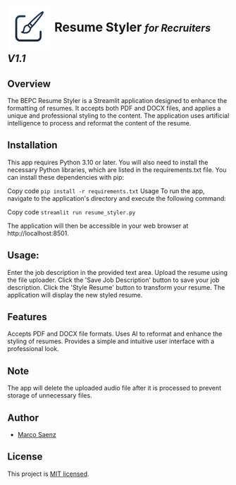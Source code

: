 # <img src="static/rs2.png" width="100" height="100" style="vertical-align: middle;"> Resume Styler <i><span style="font-size: 0.8em;">for Recruiters V1.1</span></i>

## Overview
The BEPC Resume Styler is a Streamlit application designed to enhance the formatting of resumes. It accepts both PDF and DOCX files, and applies a unique and professional styling to the content. The application uses artificial intelligence to process and reformat the content of the resume.

## Installation

This app requires Python 3.10 or later. You will also need to install the necessary Python libraries, which are listed in the requirements.txt file. You can install these dependencies with pip:

Copy code
```pip install -r requirements.txt```
Usage
To run the app, navigate to the application's directory and execute the following command:

Copy code
```streamlit run resume_styler.py```

The application will then be accessible in your web browser at http://localhost:8501.

## Usage:
Enter the job description in the provided text area.
Upload the resume using the file uploader.
Click the 'Save Job Description' button to save your job description.
Click the 'Style Resume' button to transform your resume. The application will display the new styled resume.

## Features
Accepts PDF and DOCX file formats.
Uses AI to reformat and enhance the styling of resumes.
Provides a simple and intuitive user interface with a professional look.

## Note

The app will delete the uploaded audio file after it is processed to prevent storage of unnecessary files.

## Author

- [Marco Saenz]((https://github.com/Mythmarco))

## License

This project is [MIT licensed](./LICENSE).
